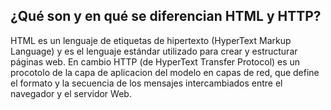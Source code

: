 ## ¿Qué son y en qué se diferencian HTML y HTTP?

HTML es un lenguaje de etiquetas de hipertexto (HyperText Markup Language) y es el lenguaje estándar utilizado para crear y estructurar páginas web. En cambio HTTP (de  HyperText Transfer Protocol) es un procotolo de la capa de aplicacion del modelo en capas de red, que define el formato y la secuencia de los mensajes intercambiados
entre el navegador y el servidor Web.